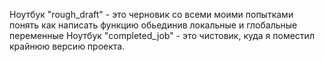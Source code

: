 Ноутбук "rough_draft" - это черновик со всеми моими попытками понять как написать функцию обьединив локальные и глобальные переменные
Ноутбук "completed_job" - это чистовик, куда я поместил крайнюю версию проекта.